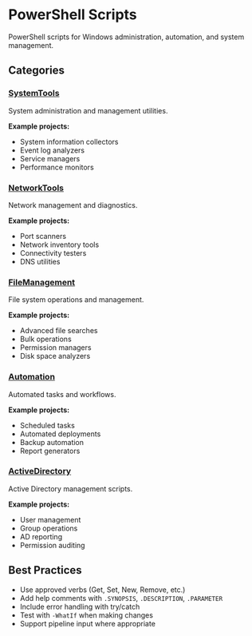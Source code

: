# PowerShell Scripts

PowerShell scripts for Windows administration, automation, and system management.

## Categories

### [SystemTools](SystemTools/)
System administration and management utilities.

**Example projects:**
- System information collectors
- Event log analyzers
- Service managers
- Performance monitors

### [NetworkTools](NetworkTools/)
Network management and diagnostics.

**Example projects:**
- Port scanners
- Network inventory tools
- Connectivity testers
- DNS utilities

### [FileManagement](FileManagement/)
File system operations and management.

**Example projects:**
- Advanced file searches
- Bulk operations
- Permission managers
- Disk space analyzers

### [Automation](Automation/)
Automated tasks and workflows.

**Example projects:**
- Scheduled tasks
- Automated deployments
- Backup automation
- Report generators

### [ActiveDirectory](ActiveDirectory/)
Active Directory management scripts.

**Example projects:**
- User management
- Group operations
- AD reporting
- Permission auditing

## Best Practices

- Use approved verbs (Get, Set, New, Remove, etc.)
- Add help comments with `.SYNOPSIS`, `.DESCRIPTION`, `.PARAMETER`
- Include error handling with try/catch
- Test with `-WhatIf` when making changes
- Support pipeline input where appropriate
